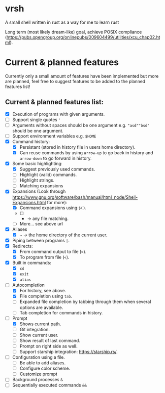 # vrsh
A small shell written in rust as a way for me to learn rust

Long term (most likely dream-like) goal, achieve POSIX compliance (https://pubs.opengroup.org/onlinepubs/009604499/utilities/xcu_chap02.html).

# Current & planned features
Currently only a small amount of features have been implemented but more are planned, feel free to suggest features to be added to the planned features list!

## Current & planned features list:
 - [x] Execution of programs with given arguments.
 - [ ] Support single quotes `'`
 - [ ] Arguments without spaces should be one argument e.g. `"asd""bsd"` should be one argument.
 - [ ] Support environment variables e.g. `$HOME`
 - [x] Command history:
   - [x] Persistant (stored in history file in users home directory).
   - [x] Can reuse commands by using `arrow-up` to go back in history and `arrow-down` to go forward in history.
 - [x] Some basic highlighting:
   - [x] Suggest previously used commands.
   - [ ] Highlight (valid) commands.
   - [ ] Highlight strings.
   - [ ] Matching expansions
 - [x] Expansions (Look through https://www.gnu.org/software/bash/manual/html_node/Shell-Expansions.html for more):
   - [x] Command expansions using `$()`.
   - [ ] * -> any file matching. 
   - [ ] More... see above url
 - [x] Aliases
   - [x] `~` -> the home directory of the current user.
 - [x] Piping between programs `|`.
 - [x] Redirects:
   - [x] From command output to file (`>`).
   - [x] To program from file (`<`).
 - [x] Built in commands:
   - [x] `cd`
   - [x] `exit`
   - [x] `alias`
 - [ ] Autocompletion
   - [x] For history, see above.
   - [x] File completion using `tab`.
   - [ ] Expanded file completion by tabbing through them when several options are available.
   - [ ] Tab completion for commands in history.
 - [ ] Prompt
   - [x] Shows current path.
   - [ ] Git integration.
   - [ ] Show current user.
   - [ ] Show result of last command.
   - [ ] Prompt on right side as well.
   - [ ] Support starship integration: https://starship.rs/.
 - [ ] Configuration using a file.
   - [ ] Be able to add aliases.
   - [ ] Configure color scheme.
   - [ ] Customize prompt
 - [ ] Background processes `&`
 - [ ] Sequentially executed commands `&&`
